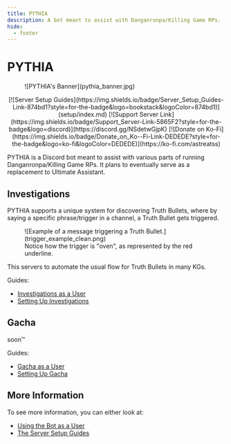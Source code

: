 ```yaml
---
title: PYTHIA
description: A bot meant to assist with Danganronpa/Killing Game RPs.
hide:
  - footer
---
```


# PYTHIA

<figure markdown>
  ![PYTHIA's Banner](pythia_banner.jpg)
</figure>

<p align="center" markdown="1">
  [![Server Setup Guides](https://img.shields.io/badge/Server_Setup_Guides-Link-874bd1?style=for-the-badge&logo=bookstack&logoColor=874bd1)](setup/index.md)
  [![Support Server Link](https://img.shields.io/badge/Support_Server-Link-5865F2?style=for-the-badge&logo=discord)](https://discord.gg/NSdetwGjpK)
  [![Donate on Ko-Fi](https://img.shields.io/badge/Donate_on_Ko--Fi-Link-DEDEDE?style=for-the-badge&logo=ko-fi&logoColor=DEDEDE)](https://ko-fi.com/astreatss)
</p>

PYTHIA is a Discord bot meant to assist with various parts of running Danganronpa/Killing Game RPs. It plans to eventually serve as a replacement to Ultimate Assistant.

## Investigations

PYTHIA supports a unique system for discovering Truth Bullets, where by saying a specific phrase/trigger in a channel, a Truth Bullet gets triggered.
<figure markdown>
  ![Example of a message triggering a Truth Bullet.](trigger_example_clean.png)
  <figcaption>Notice how the trigger is "oven", as represented by the red underline.</figcaption>
</figure>

This servers to automate the usual flow for Truth Bullets in many KGs. 

Guides:
- [Investigations as a User](usage/investigations.md)
- [Setting Up Investigations](setup/investigations_setup.md)

## Gacha

soon:tm:

Guides:
- [Gacha as a User](usage/gacha.md)
- [Setting Up Gacha](setup/gacha_setup.md)

## More Information

To see more information, you can either look at:
- [Using the Bot as a User](usage/index.md)
- [The Server Setup Guides](setup/index.md)